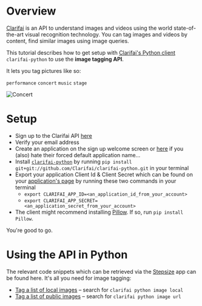 # Overview

[Clarifai](https://www.clarifai.com/) is an API to understand images and videos using the world state-of-the-art visual recognition technology. You can tag images and videos by content, find similar images using image queries.

This tutorial describes how to get setup with [Clarifai's Python client](https://github.com/Clarifai/clarifai-python) `clarifai-python` to use the <b>image tagging API</b>.

It lets you tag pictures like so:

`performance` `concert` `music` `stage`

![Concert](http://i.imgur.com/BflW5HQ.jpg)

# Setup

- Sign up to the Clarifai API [here](https://developer.clarifai.com/signup/)
- Verify your email address
- Create an application on the sign up welcome screen or [here](https://developer.clarifai.com/account/applications/) if you (also) hate their forced default application name...
- Install [`clarifai-python`](https://github.com/Clarifai/clarifai-python) by running `pip install git+git://github.com/Clarifai/clarifai-python.git` in your terminal
- Export your application Client Id & Client Secret which can be found on your [application's page](https://developer.clarifai.com/account/application) by running these two commands in your terminal
  - `export CLARIFAI_APP_ID=<an_application_id_from_your_account>`
  - `export CLARIFAI_APP_SECRET=<an_application_secret_from_your_account>`
- The client might recommend installing [Pillow](https://pillow.readthedocs.io/en/latest/installation.html). If so, run `pip install Pillow`.

You're good to go.

# Using the API in Python

The relevant code snippets which can be retrieved via the [Stepsize](http://stepsize.com/?ref=anvilhack) app can be found here. It's all you need for image tagging:
- [Tag a list of local images](https://gist.github.com/devStepsize/b76fa99db3c1962be7372f08e71a158c) – search for `clarifai python image local`
- [Tag a list of public images](https://gist.github.com/devStepsize/a1ecd3538a632a4446ffb1c9f6627bc4) – search for `clarifai python image url`

